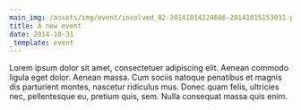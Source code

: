 ```yaml
---
main_img: /assets/img/event/involved_02-20141014224606-20141015153031.png
title: A new event
date: 2014-10-31
_template: event
---
```

Lorem ipsum dolor sit amet, consectetuer adipiscing elit. Aenean commodo ligula eget dolor. Aenean massa. Cum sociis natoque penatibus et magnis dis parturient montes, nascetur ridiculus mus. Donec quam felis, ultricies nec, pellentesque eu, pretium quis, sem. Nulla consequat massa quis enim.
